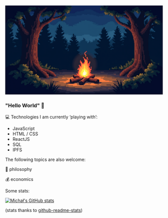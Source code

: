 ![](https://raw.githubusercontent.com/heEXDe/heEXDe/refs/heads/main/campfire-001.png)

### "Hello World" 👋

<!--
**heEXDe/heEXDe** is a ✨ _special_ ✨ repository because its `README.md` (this file) appears on your GitHub profile.

Here are some ideas to get you started:

- 🔭 I’m currently working on ...
- 🌱 I’m currently learning ...
- 👯 I’m looking to collaborate on ...
- 🤔 I’m looking for help with ...
- 💬 Ask me about ...
- 📫 How to reach me: ...
- 😄 Pronouns: ...
- ⚡ Fun fact: ...
-->
💻 Technologies I am currently ‘playing with’:
- JavaScript
- HTML / CSS
- ReactJS
- SQL
- IPFS

The following topics are also welcome:

🤔 philosophy

💰 economics


Some stats:

[![Michał's GitHub stats](https://github-readme-stats.vercel.app/api?username=heEXDe&theme=dracula)](https://github.com/anuraghazra/github-readme-stats)

(stats thanks to [github-readme-stats](https://github.com/anuraghazra/github-readme-stats))
